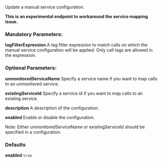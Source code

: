 Update a manual service configuration.

**This is an experimental endpoint to workaround the service mapping issue.**

### Mandatory Parameters:

**tagFilterExpression** A tag filter expression to match calls on which the manual service configuration will be applied. Only call tags are allowed in the expression.

### Optional Parameters:
**unmonitoredServiceName** Specify a service name if you want to map calls to an unmonitored service.

**existingServiceId** Specify a service id if you want to map calls to an existing service.

**description** A description of the configuration.

**enabled** Enable or disable the configuration.

Note: Either unmonitoredServiceName or existingServiceId should be specified in a configuration.

### Defaults
**enabled** `true`